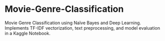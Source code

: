 # Movie-Genre-Classification
Movie Genre Classification using Naïve Bayes and Deep Learning. Implements TF-IDF vectorization, text preprocessing, and model evaluation in a Kaggle Notebook.
